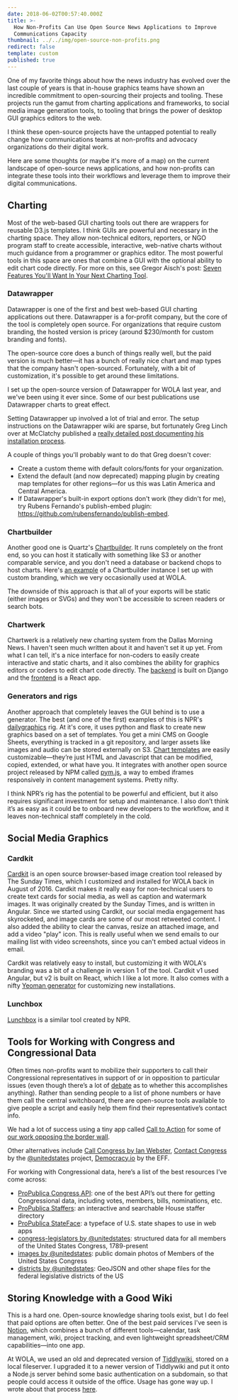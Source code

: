 ```yaml
---
date: 2018-06-02T00:57:40.000Z
title: >-
  How Non-Profits Can Use Open Source News Applications to Improve 
  Communications Capacity
thumbnail: ../../img/open-source-non-profits.png
redirect: false
template: custom
published: true
---
```


One of my favorite things about how the news industry has evolved over the last couple of years is that in-house graphics teams have shown an incredible commitment to open-sourcing their projects and tooling. These projects run the gamut from charting applications and frameworks, to social media image generation tools, to tooling that brings the power of desktop GUI graphics editors to the web.

I think these open-source projects have the untapped potential to really change how communications teams at non-profits and advocacy organizations do their digital work.

Here are some thoughts (or maybe it's more of a map) on the current landscape of open-source news applications, and how non-profits can integrate these tools into their workflows and leverage them to improve their digital communications.

## Charting

Most of the web-based GUI charting tools out there are wrappers for reusable D3.js templates. I think GUIs are powerful and necessary in the charting space. They allow non-technical editors, reporters, or NGO program staff to create accessible, interactive, web-native charts without much guidance from a programmer or graphics editor. The most powerful tools in this space are ones that combine a GUI with the optional ability to edit chart code directly. For more on this, see Gregor Aisch's post: [Seven Features You'll Want In Your Next Charting Tool](https://www.vis4.net/blog/2015/03/seven-features-youll-wantin-your-next-charting-tool/#expert-custom-javascript-mode).

### Datawrapper

Datawrapper is one of the first and best web-based GUI charting applications out there. Datawrapper is a for-profit company, but the core of the tool is completely open source. For organizations that require custom branding, the hosted version is pricey (around $230/month for custom branding and fonts).

The open-source core does a bunch of things really well, but the paid version is much better—it has a bunch of really nice chart and map types that the company hasn't open-sourced. Fortunately, with a bit of customization, it's possible to get around these limitations.

I set up the open-source version of Datawrapper for WOLA last year, and we've been using it ever since. Some of our best publications use Datawrapper charts to great effect.

Setting Datawrapper up involved a lot of trial and error. The setup instructions on the Datawrapper wiki are sparse, but fortunately Greg Linch over at McClatchy published a [really detailed post documenting his installation process](http://www.greglinch.com/2016/07/datawrapper-step-by-step-installation-guide-for-ubuntu-on-aws.html).

A couple of things you'll probably want to do that Greg doesn't cover:

* Create a custom theme with default colors/fonts for your organization.
* Extend the default (and now deprecated) mapping plugin by creating map templates for other regions—for us this was Latin America and Central America.
* If Datawrapper's built-in export options don't work (they didn't for me), try Rubens Fernando's publish-embed plugin: https://github.com/rubensfernando/publish-embed.

### Chartbuilder

Another good one is Quartz's [Chartbuilder](https://github.com/Quartz/Chartbuilder). It runs completely on the front end, so you can host it statically with something like S3 or another comparable service, and you don't need a database or backend chops to host charts. Here's [an example](<Here's an example of a Chartbuilder instance I>) of a Chartbuilder instance I set up with custom branding, which we very occasionally used at WOLA.

The downside of this approach is that all of your exports will be static (either images or SVGs) and they won't be accessible to screen readers or search bots.

### Chartwerk

Chartwerk is a relatively new charting system from the Dallas Morning News. I haven't seen much written about it and haven't set it up yet. From what I can tell, it's a nice interface for non-coders to easily create interactive and static charts, and it also combines the ability for graphics editors or coders to edit chart code directly. The [backend](https://github.com/DallasMorningNews/django-chartwerk) is built on Django and the [frontend](https://github.com/DallasMorningNews/chartwerk-editor) is a React app.

### Generators and rigs

Another approach that completely leaves the GUI behind is to use a generator. The best (and one of the first) examples of this is NPR's [dailygraphics](https://github.com/nprapps/dailygraphics) rig. At it's core, it uses python and flask to create new graphics based on a set of templates. You get a mini CMS on Google Sheets, everything is tracked in a git repository, and larger assets like images and audio can be stored externally on S3. [Chart templates](https://github.com/nprapps/dailygraphics/tree/master/graphic_templates) are easily customizable—they’re just HTML and Javascript that can be modified, copied, extended, or what have you. It integrates with another open source project released by NPM called [pym.js](http://blog.apps.npr.org/pym.js/), a way to embed iframes responsively in content management systems. Pretty nifty.

I think NPR’s rig has the potential to be powerful and efficient, but it also requires significant investment for setup and maintenance. I also don’t think it’s as easy as it could be to onboard new developers to the workflow, and it leaves non-technical staff completely in the cold.

## Social Media Graphics

### Cardkit

[Cardkit](https://github.com/times/cardkit) is an open source browser-based image creation tool released by The Sunday Times, which I customized and installed for WOLA back in August of 2016. Cardkit makes it really easy for non-technical users to create text cards for social media, as well as caption and watermark images. It was originally created by the Sunday Times, and is written in Angular. Since we started using Cardkit, our social media engagement has skyrocketed, and image cards are some of our most retweeted content. I also added the ability to clear the canvas, resize an attached image, and add a video "play" icon. This is really useful when we send emails to our mailing list with video screenshots, since you can't embed actual videos in email.

<tweet tweetid=“824358393062297600”></tweet>

Cardkit was relatively easy to install, but customizing it with WOLA's branding was a bit of a challenge in version 1 of the tool. Cardkit v1 used Angular, but v2 is built on React, which I like a lot more. It also comes with a nifty [Yeoman generator](https://www.github.com/times/generator-cardkit) for customizing new installations.

### Lunchbox

[Lunchbox](http://blog.apps.npr.org/lunchbox/) is a similar tool created by NPR.

## Tools for Working with Congress and Congressional Data

Often times non-profits want to mobilize their supporters to call their Congressional representatives in support of or in opposition to particular issues (even though there’s a lot of [debate](https://www.newyorker.com/magazine/2017/03/06/what-calling-congress-achieves) as to whether this accomplishes anything). Rather than sending people to a list of phone numbers or have them call the central switchboard, there are open-source tools available to give people a script and easily help them find their representative’s contact info.

We had a lot of success using a tiny app called [Call to Action](https://github.com/lachlanjc/calltoaction) for some of [our work opposing the border wall](https://interactives.wola.org/stopthewall/).

Other alternatives include [Call Congress by Ian Webster](https://github.com/typpo/call-congress), [Contact Congress](https://github.com/unitedstates/contact-congress) by the [@unitedstates](https://theunitedstates.io/) project, [Democracy.io](https://democracy.io/) by the EFF.

For working with Congressional data, here’s a list of the best resources I’ve come across:

* [ProPublica Congress API](https://projects.propublica.org/api-docs/congress-api/): one of the best API’s out there for getting Congressional data, including votes, members, bills, nominations, etc.
* [ProPublica Staffers](https://github.com/propublica/staffers): an interactive and searchable House staffer directory
* [ProPublica StateFace](https://github.com/propublica/stateface): a typeface of U.S. state shapes to use in web apps
* [congress-legislators by @unitedstates](https://github.com/unitedstates/congress-legislators): structured data for all members of the United States Congress, 1789-present
* [images by @unitedstates](https://github.com/unitedstates/images): public domain photos of Members of the United States Congress
* [districts by @unitedstates](https://github.com/unitedstates/districts): GeoJSON and other shape files for the federal legislative districts of the US

## Storing Knowledge with a Good Wiki

This is a hard one. Open-source knowledge sharing tools exist, but I do feel that paid options are often better. One of the best paid services I've seen is [Notion](https://www.notion.so/), which combines a bunch of different tools—calendar, task management, wiki, project tracking, and even lightweight spreadsheet/CRM capabilities—into one app.

At WOLA, we used an old and deprecated version of [Tiddlywiki](https://tiddlywiki.com/), stored on a local fileserver. I upgraded it to a newer version of Tiddlywiki and put it onto a Node.js server behind some basic authentication on a subdomain, so that people could access it outside of the office. Usage has gone way up. I wrote about that process [here](/posts/installing-node-tiddlywiki-on-an-ubuntu-vps/).
